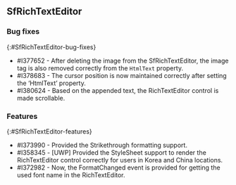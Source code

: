 ## SfRichTextEditor 

### Bug fixes
{:#SfRichTextEditor-bug-fixes}

* \#I377652 - After deleting the image from the SfRichTextEditor, the image tag is also removed correctly from the `HtmlText` property.
* \#I378683 - The cursor position is now maintained correctly after setting the ‘HtmlText’ property.
* \#I380624 - Based on the appended text, the RichTextEditor control is made scrollable.


### Features
{:#SfRichTextEditor-features}

* \#I373990 - Provided the Strikethrough formatting support.
* \#I358345 - [UWP] Provided the StyleSheet support to render the RichTextEditor control correctly for users in Korea and China locations.
* \#I372982 - Now, the FormatChanged event is provided for getting the used font name in the RichTextEditor.